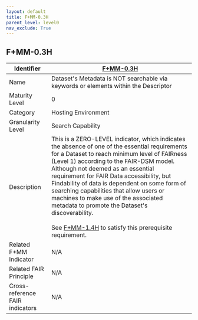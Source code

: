 ```yaml
---
layout: default
title: F+MM-0.3H
parent_level: level0
nav_exclude: True
---
```


## F+MM-0.3H

| Identifier | [F+MM-0.3H](https://github.com/FAIRplus/Data-Maturity/edit/v0.3/docs/_indicators/2.F+MM-0.2H.md) |
| --------- | ----------|
| Name | Dataset's Metadata is NOT searchable via keywords or elements within the Descriptor  |
| Maturity Level | 0 |
| Category | Hosting Environment |
| Granularity Level | Search Capability |
| Description | This is a ZERO-LEVEL indicator, which indicates the absence of one of the essential requirements for a Dataset to reach minimum level of FAIRness (Level 1) according to the FAIR-DSM model. Although not deemed as an essential requirement for FAIR Data accessibility, but Findability of data is dependent on some form of searching capabilities that allow users or machines to make use of the associated metadata to promote the Dataset's discoverability. <br><br> See [F+MM-1.4H](https://github.com/FAIRplus/Data-Maturity/edit/v0.3/docs/_indicators/C.%20F+MM-1.4H.md) to satisfy this prerequisite requirement. |
| Related F+MM Indicator| N/A |
| Related FAIR Principle | N/A |
| Cross-reference FAIR indicators | N/A |